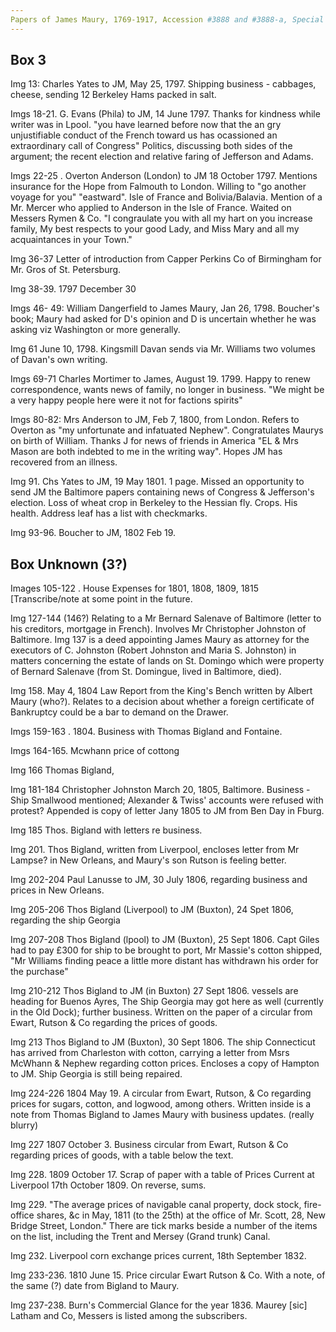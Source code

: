 ```yaml
---
Papers of James Maury, 1769-1917, Accession #3888 and #3888-a, Special Collections, University of Virginia Library, Charlottesville, Va.
---
```


## Box 3

Img 13: Charles Yates to JM, May 25, 1797. Shipping business - cabbages, cheese, sending 12 Berkeley Hams packed in salt. 

Imgs 18-21. G. Evans (Phila) to JM, 14 June 1797. Thanks for kindness while writer was in Lpool. "you have learned before now that the an gry unjustifiable conduct of the French toward us has ocassioned an extraordinary call of Congress" Politics, discussing both sides of the argument; the recent election and relative faring of Jefferson and Adams. 

Imgs 22-25 . Overton Anderson (London) to JM 18 October 1797. Mentions insurance for the Hope from Falmouth to London. Willing to "go another voyage for you" "eastward". Isle of France and Bolivia/Balavia. Mention of a Mr. Mercer who applied to Anderson in the Isle of France. Waited on Messers Rymen & Co. "I congraulate you with all my hart on you increase family, My best respects to your good Lady, and Miss Mary and all my acquaintances in your Town." 

Img 36-37 Letter of introduction from Capper Perkins Co of Birmingham for Mr. Gros of St. Petersburg. 

Img 38-39. 1797 December 30 

Imgs 46- 49: William Dangerfield to James Maury, Jan 26, 1798. Boucher's book; Maury had asked for D's opinion and D is uncertain whether he was asking viz Washington or more generally. 

Img 61 June 10, 1798. Kingsmill Davan sends via Mr. Williams two volumes of Davan's own writing.

Imgs 69-71 Charles Mortimer to James, August 19. 1799. Happy to renew correspondence, wants news of family, no longer in business. "We might be a very happy people here were it not for factions spirits" 

Imgs 80-82: Mrs Anderson to JM, Feb 7, 1800,  from London. Refers to Overton as "my unfortunate and infatuated Nephew". Congratulates Maurys on birth of William. Thanks J for news of friends in America "EL & Mrs Mason are both indebted to me in the writing way". Hopes JM has recovered from an illness.

Img 91. Chs Yates to JM, 19 May 1801. 1 page. Missed an opportunity to send JM the Baltimore papers containing news of Congress & Jefferson's election. Loss of wheat crop in Berkeley to the Hessian fly. Crops. His health. Address leaf has a list with checkmarks.

Img 93-96. Boucher to JM, 1802 Feb 19.

## Box Unknown (3?)
Images 105-122 . House Expenses for 1801, 1808, 1809, 1815 [Transcribe/note at some point in the future. 

Img 127-144 (146?) Relating to a Mr Bernard Salenave of Baltimore (letter to his creditors, mortgage in French). Involves Mr Christopher Johnston of Baltimore. Img 137 is a deed appointing James Maury as attorney for the executors of C. Johnston (Robert Johnston and Maria S. Johnston) in matters concerning the estate of lands on St. Domingo which were property of Bernard Salenave (from St. Domingue, lived in Baltimore, died). 

Img 158. May 4, 1804 Law Report from the King's Bench written by Albert Maury (who?). Relates to a decision about whether a foreign certificate of Bankruptcy could be a bar to demand on the Drawer.

Imgs 159-163 . 1804. Business with Thomas Bigland and Fontaine.

Imgs 164-165. Mcwhann price of cottong

Img 166 Thomas Bigland, 

Img 181-184  Christopher Johnston March 20, 1805, Baltimore. Business - Ship Smallwood mentioned; Alexander & Twiss' accounts were refused with protest? Appended is copy of letter Jany 1805 to JM from Ben Day in Fburg. 

Img 185 Thos. Bigland with letters re business. 

Img 201. Thos Bigland, written from Liverpool, encloses letter from Mr Lampse? in New Orleans, and Maury's son Rutson is feeling better. 

Img 202-204 Paul Lanusse to JM, 30 July 1806, regarding business and prices in New Orleans. 

Img 205-206 Thos Bigland (Liverpool) to JM (Buxton), 24 Spet 1806, regarding the ship Georgia

Img 207-208 Thos Bigland (lpool) to JM (Buxton), 25 Sept 1806. Capt Giles had to pay £300 for ship to be brought to port, Mr Massie's cotton shipped, "Mr Williams finding peace a little more distant has withdrawn his order for the purchase" 

Img 210-212 Thos Bigland to JM (in Buxton) 27 Sept 1806. vessels are heading for Buenos Ayres, The Ship Georgia may got here as well (currently in the Old Dock); further business. Written on the paper of a circular from Ewart, Rutson & Co regarding the prices of goods. 

Img 213 Thos Bigland to JM (Buxton), 30 Sept 1806. The ship Connecticut has arrived from Charleston with cotton, carrying a letter from Msrs McWhann & Nephew regarding cotton prices. Encloses a copy of Hampton to JM. Ship Georgia is still being repaired.

Img 224-226 1804 May 19. A circular from Ewart, Rutson, & Co  regarding prices for sugars, cotton, and logwood, among others. Written inside is a note from Thomas Bigland to James Maury with business updates.  (really blurry)

Img 227 1807 October 3. Business circular from Ewart, Rutson & Co regarding prices of goods, with a table below the text. 

Img 228. 1809 October 17. Scrap of paper with a table of Prices Current at Liverpool 17th October 1809. On reverse, sums.

Img 229. "The average prices of navigable canal property, dock stock, fire-office shares, &c in May, 1811 (to the 25th) at the office of Mr. Scott, 28, New Bridge Street, London." There are tick marks beside a number of the items on the list, including the Trent and Mersey (Grand trunk) Canal. 

Img 232. Liverpool corn exchange prices current, 18th September 1832. 

Img 233-236. 1810 June 15. Price circular Ewart Rutson & Co. With a note, of the same (?) date from Bigland to Maury. 

Img 237-238. Burn's Commercial Glance for the year 1836. Maurey [sic] Latham and Co, Messers is listed among the subscribers. 


